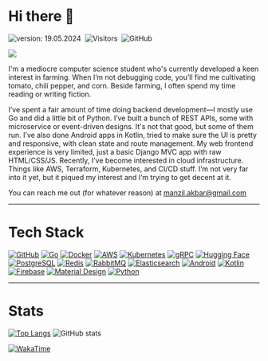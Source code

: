 # Hi there 👋

![version: 19.05.2024](https://img.shields.io/badge/version-23.05.2025-red)&nbsp;
![Visitors](https://komarev.com/ghpvc/?username=ziliscite&style=flat&label=visitors&color=red)&nbsp;
![GitHub](https://img.shields.io/github/followers/ziliscite?label=follow&style=social&color=red)&nbsp;

![](https://art.pixilart.com/sr5z4f3573c19caws3.gif)

I'm a mediocre computer science student who's currently developed a keen interest in farming. When I’m not debugging code, you’ll find me cultivating tomato, chili pepper, and corn. Beside farming, I often spend my time reading or writing fiction. 

I’ve spent a fair amount of time doing backend development—I mostly use Go and did a little bit of Python. I’ve built a bunch of REST APIs, some with microservice or event-driven designs. It's not that good, but some of them run. I’ve also done Android apps in Kotlin, tried to make sure the UI is pretty and responsive, with clean state and route management. My web frontend experience is very limited, just a basic Django MVC app with raw HTML/CSS/JS. Recently, I’ve become interested in cloud infrastructure. Things like AWS, Terraform, Kubernetes, and CI/CD stuff. I’m not very far into it yet, but it piqued my interest and I’m trying to get decent at it.

You can reach me out (for whatever reason) at manzil.akbar@gmail.com

---

# Tech Stack  
[![GitHub](https://img.shields.io/badge/GitHub-181717?style=for-the-badge&logo=github&logoColor=white)](https://github.com)
[![Go](https://img.shields.io/badge/Go-00ADD8?style=for-the-badge&logo=go&logoColor=white)](https://golang.org)
[![Docker](https://img.shields.io/badge/Docker-2496ED?style=for-the-badge&logo=docker&logoColor=white)](https://www.docker.com)
[![AWS](https://img.shields.io/badge/AWS-232F3E?style=for-the-badge&logo=amazonwebservices&logoColor=white)](https://aws.amazon.com)
[![Kubernetes](https://img.shields.io/badge/Kubernetes-326CE5?style=for-the-badge&logo=kubernetes&logoColor=white)](https://kubernetes.io)
[![gRPC](https://img.shields.io/badge/gRPC-4285F4?style=for-the-badge&logo=google&logoColor=white)](https://grpc.io)
[![Hugging Face](https://img.shields.io/badge/Hugging%20Face-FFED29?style=for-the-badge&logo=huggingface&logoColor=black)](https://huggingface.co)
[![PostgreSQL](https://img.shields.io/badge/PostgreSQL-4169E1?style=for-the-badge&logo=postgresql&logoColor=white)](https://www.postgresql.org)
[![Redis](https://img.shields.io/badge/Redis-DC382D?style=for-the-badge&logo=redis&logoColor=white)](https://redis.io)
[![RabbitMQ](https://img.shields.io/badge/RabbitMQ-FF6600?style=for-the-badge&logo=rabbitmq&logoColor=white)](https://www.rabbitmq.com)
[![Elasticsearch](https://img.shields.io/badge/Elasticsearch-005571?style=for-the-badge&logo=elasticsearch&logoColor=white)](https://www.elastic.co)
[![Android](https://img.shields.io/badge/Android-3DDC84?style=for-the-badge&logo=android&logoColor=white)](https://www.android.com)
[![Kotlin](https://img.shields.io/badge/Kotlin-7F52FF?style=for-the-badge&logo=kotlin&logoColor=white)](https://kotlinlang.org)
[![Firebase](https://img.shields.io/badge/Firebase-FF9900?style=for-the-badge&logo=firebase&logoColor=white)](https://firebase.google.com)
[![Material Design](https://img.shields.io/badge/Material%20Design-757575?style=for-the-badge&logo=material-design&logoColor=white)](https://material.io)
[![Python](https://img.shields.io/badge/Python-3776AB?style=for-the-badge&logo=python&logoColor=white)](https://www.python.org)

---

# Stats
[![Top Langs](https://github-readme-stats.vercel.app/api/top-langs?username=ziliscite&hide=jupyter%20notebook&layout=compact&theme=dracula)](https://github.com/ziliscite)
![GitHub stats](https://github-readme-stats.vercel.app/api?username=ziliscite&theme=dracula\&hide=issues\&show_icons=true)

[![WakaTime](https://github-readme-stats.vercel.app/api/wakatime?username=@ziliscite&theme=dracula\&layout=compact)](https://github.com/ziliscite)
